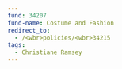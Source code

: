 ```yaml
---
fund: 34207
fund-name: Costume and Fashion
redirect_to:
  - /<wbr>policies/<wbr>34215
tags:
  - Christiane Ramsey
---
```

